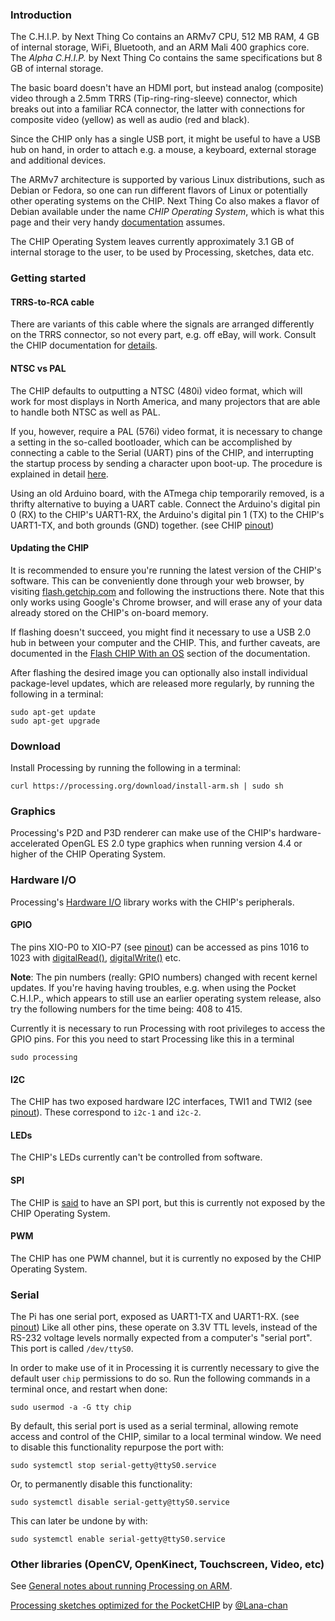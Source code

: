 ### Introduction

The C.H.I.P. by Next Thing Co contains an ARMv7 CPU, 512 MB RAM, 4 GB of internal storage, WiFi, Bluetooth, and an ARM Mali 400 graphics core. The _Alpha C.H.I.P._ by Next Thing Co contains the same specifications but 8 GB of internal storage.

The basic board doesn't have an HDMI port, but instead analog (composite) video through a 2.5mm TRRS (Tip-ring-ring-sleeve) connector, which breaks out into a familiar RCA connector, the latter with connections for composite video (yellow) as well as audio (red and black).

Since the CHIP only has a single USB port, it might be useful to have a USB hub on hand, in order to attach e.g. a mouse, a keyboard, external storage and additional devices.

The ARMv7 architecture is supported by various Linux distributions, such as Debian or Fedora, so one can run different flavors of Linux or potentially other operating systems on the CHIP. Next Thing Co also makes a flavor of Debian available under the name *CHIP Operating System*, which is what this page and their very handy [documentation](http://docs.getchip.com/) assumes.

The CHIP Operating System leaves currently approximately 3.1 GB of internal storage to the user, to be used by Processing, sketches, data etc.

### Getting started

#### TRRS-to-RCA cable

There are variants of this cable where the signals are arranged differently on the TRRS connector, so not every part, e.g. off eBay, will work. Consult the CHIP documentation for [details](http://docs.getchip.com/#about-the-trrs-connector).

#### NTSC vs PAL

The CHIP defaults to outputting a NTSC (480i) video format, which will work for most displays in North America, and many projectors that are able to handle both NTSC as well as PAL.

If you, however, require a PAL (576i) video format, it is necessary to change a setting in the so-called bootloader, which can be accomplished by connecting a cable to the Serial (UART) pins of the CHIP, and interrupting the startup process by sending a character upon boot-up. The procedure is explained in detail [here](http://docs.getchip.com/#ntsc-or-pal).

Using an old Arduino board, with the ATmega chip temporarily removed, is a thrifty alternative to buying a UART cable. Connect the Arduino's digital pin 0 (RX) to the CHIP's UART1-RX, the Arduino's digital pin 1 (TX) to the CHIP's UART1-TX, and both grounds (GND) together. (see CHIP [pinout](http://docs.getchip.com/#pin-headers))

#### Updating the CHIP

It is recommended to ensure you're running the latest version of the CHIP's software. This can be conveniently done through your web browser, by visiting [flash.getchip.com](http://flash.getchip.com/) and following the instructions there. Note that this only works using Google's Chrome browser, and will erase any of your data already stored on the CHIP's on-board memory.

If flashing doesn't succeed, you might find it necessary to use a USB 2.0 hub in between your computer and the CHIP. This, and further caveats, are documented in the [Flash CHIP With an OS](http://docs.getchip.com/chip.html#flash-chip-with-an-os) section of the documentation.

After flashing the desired image you can optionally also install individual package-level updates, which are released more regularly, by running the following in a terminal:

    sudo apt-get update
    sudo apt-get upgrade

### Download

Install Processing by running the following in a terminal:

    curl https://processing.org/download/install-arm.sh | sudo sh

### Graphics

Processing's P2D and P3D renderer can make use of the CHIP's hardware-accelerated OpenGL ES 2.0 type graphics when running version 4.4 or higher of the CHIP Operating System.

### Hardware I/O

Processing's [Hardware I/O](https://processing.org/reference/libraries/io/index.html) library works with the CHIP's peripherals.

#### GPIO

The pins XIO-P0 to XIO-P7 (see [pinout](http://docs.getchip.com/#how-you-see-gpio)) can be accessed as pins 1016 to 1023 with [digitalRead()](https://processing.org/reference/libraries/io/GPIO_digitalRead_.html), [digitalWrite()](https://processing.org/reference/libraries/io/GPIO_digitalWrite_.html) etc.

**Note**: The pin numbers (really: GPIO numbers) changed with recent kernel updates. If you're having having troubles, e.g. when using the Pocket C.H.I.P., which appears to still use an earlier operating system release, also try the following numbers for the time being: 408 to 415.

Currently it is necessary to run Processing with root privileges to access the GPIO pins. For this you need to start Processing like this in a terminal

    sudo processing

#### I2C

The CHIP has two exposed hardware I2C interfaces, TWI1 and TWI2 (see [pinout](http://docs.getchip.com/#pin-headers)). These correspond to `i2c-1` and `i2c-2`.

#### LEDs

The CHIP's LEDs currently can't be controlled from software.

#### SPI

The CHIP is [said](http://docs.getchip.com/#how-many-accessible-pins-does-chip-have) to have an SPI port, but this is currently not exposed by the CHIP Operating System.

#### PWM

The CHIP has one PWM channel, but it is currently no exposed by the CHIP Operating System.

### Serial

The Pi has one serial port, exposed as UART1-TX and UART1-RX. (see [pinout](http://docs.getchip.com/#pin-headers)) Like all other pins, these operate on 3.3V TTL levels, instead of the RS-232 voltage levels normally expected from a computer's "serial port". This port is called `/dev/ttyS0`.

In order to make use of it in Processing  it is currently necessary to give the default user `chip` permissions to do so. Run the following commands in a terminal once, and restart when done:

    sudo usermod -a -G tty chip

By default, this serial port is used as a serial terminal, allowing remote access and control of the CHIP, similar to a local terminal window. We need to disable this functionality repurpose the port with:

    sudo systemctl stop serial-getty@ttyS0.service

Or, to permanently disable this functionality:

    sudo systemctl disable serial-getty@ttyS0.service

This can later be undone by with:

    sudo systemctl enable serial-getty@ttyS0.service

### Other libraries (OpenCV, OpenKinect, Touchscreen, Video, etc)

See [General notes about running Processing on ARM](Supported-Platforms#arm-linux).

[Processing sketches optimized for the PocketCHIP](https://github.com/Lana-chan/chip-processing) by [@Lana-chan](https://github.com/Lana-chan/)